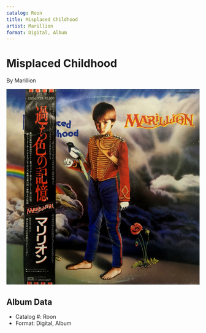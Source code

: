 ```yaml
---
catalog: Roon
title: Misplaced Childhood
artist: Marillion
format: Digital, Album
---
```


# Misplaced Childhood

By Marillion

![](../../assets/albumcovers/Marillion-Misplaced_Childhood.png)

## Album Data

- Catalog #: Roon
- Format: Digital, Album

